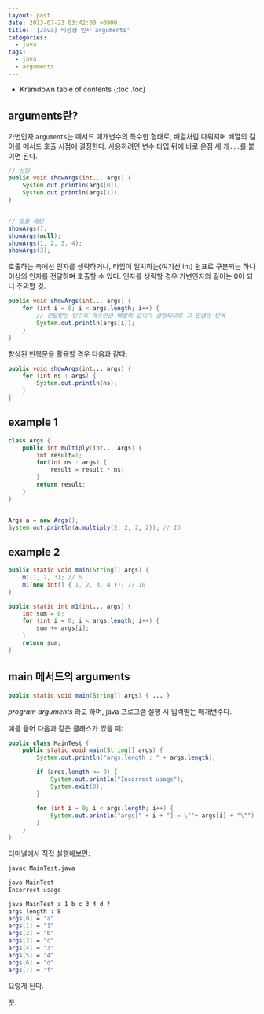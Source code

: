 ```yaml
---
layout: post
date: 2013-07-23 03:42:00 +0900
title: '[Java] 비정형 인자 arguments'
categories:
  - java
tags:
  - java
  - arguments
---
```


* Kramdown table of contents
{:toc .toc}

## arguments란?

가변인자 `arguments`는 메서드 매개변수의 특수한 형태로, 배열처럼 다뤄지며 배열의 길이를 메서드 호출 시점에 결정한다. 사용하려면 변수 타입 뒤에 바로 온점 세 개`...`를 붙이면 된다.

```java
// 선언
public void showArgs(int... args) {
    System.out.println(args[0]);
    System.out.println(args[1]);
}


// 호출 패턴
showArgs();
showArgs(null);
showArgs(1, 2, 3, 4);
showArgs(3);
```

호출하는 측에선 인자를 생략하거나, 타입이 일치하는(여기선 int) 쉼표로 구분되는 하나 이상의 인자를 전달하며 호출할 수 있다. 인자를 생략할 경우 가변인자의 길이는 0이 되니 주의할 것.

```java
public void showArgs(int... args) {
    for (int i = 0; i < args.length; i++) {
        // 전달받은 인수의 개수만큼 배열의 길이가 결정되므로 그 만큼만 반복
        System.out.println(args[i]);
    }
}
```

향상된 반복문을 활용할 경우 다음과 같다:

```java
public void showArgs(int... args) {
    for (int ns : args) {
        System.out.println(ns);
    }
}
```

## example 1

```java
class Args {
    public int multiply(int... args) {
        int result=1;
        for(int ns : args) {
            result = result * ns;
        }
        return result;
    }
}


Args a = new Args();
System.out.println(a.multiply(2, 2, 2, 2)); // 16
```

## example 2

```java
public static void main(String[] args) {
    m1(1, 2, 3); // 6
    m1(new int[] { 1, 2, 3, 4 }); // 10
}

public static int m1(int... args) {
    int sum = 0;
    for (int i = 0; i < args.length; i++) {
        sum += args[i];
    }
    return sum;
}
```

## main 메서드의 arguments

```java
public static void main(String[] args) { ... }
```

_program arguments_ 라고 하며, java 프로그램 실행 시 입력받는 매개변수다.

예를 들어 다음과 같은 클래스가 있을 때:

```java
public class MainTest {
    public static void main(String[] args) {
        System.out.println("args.length : " + args.length);

        if (args.length <= 0) {
            System.out.println("Incorrect usage");
            System.exit(0);
        }

        for (int i = 0; i < args.length; i++) {
            System.out.println("args[" + i + "] = \""+ args[i] + "\"");
        }
    }
}
```

터미널에서 직접 실행해보면:

```bash
javac MainTest.java

java MainTest
Incorrect usage

java MainTest a 1 b c 3 4 d f
args length : 8
args[0] = "a"
args[1] = "1"
args[2] = "b"
args[3] = "c"
args[4] = "3"
args[5] = "4"
args[6] = "d"
args[7] = "f"
```

요렇게 된다.

끗.
